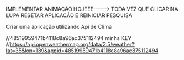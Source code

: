 IMPLEMENTAR ANIMAÇÃO HOJEEE----> 
TODA VEZ QUE CLICAR NA LUPA RESETAR APLICAÇÃO E REINICIAR PESQUISA


Criar uma aplicação utilizando Api de Clima

//48519959471b4118c8a96ac375112494 minha KEY
//https://api.openweathermap.org/data/2.5/weather?lat=35&lon=139&appid=48519959471b4118c8a96ac375112494